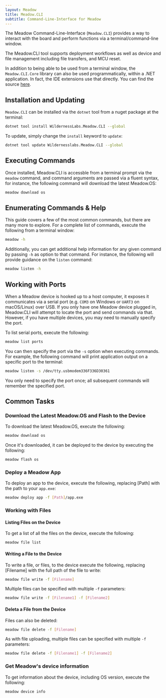 ```yaml
---
layout: Meadow
title: Meadow.CLI
subtitle: Command-Line-Interface for Meadow
---
```


The Meadow Command-Line-Interface (`Meadow.CLI`) provides a way to interact with the board and perform functions via a terminal/command-line window. 

The Meadow.CLI tool supports deployment workflows as well as device and file management including file transfers, and MCU reset.

In addition to being able to be used from a terminal window, the `Meadow.CLI.Core` library can also be used programmatically, within a .NET application. In fact, the IDE extensions use that directly. You can find the source [here](https://github.com/wildernesslabs/Meadow.CLI).

## Installation and Updating

`Meadow.CLI` can be installed via the `dotnet` tool from a nuget package at the terminal:

```bash
dotnet tool install WildernessLabs.Meadow.CLI --global
```

To update, simply change the `install` keyword to `update`:

```bash
dotnet tool update Wildernesslabs.Meadow.CLI --global
```

## Executing Commands

Once installed, Meadow.CLI is accessble from a terminal prompt via the `meadow` command, and command arguments are passed via a fluent syntax, for instance, the following command will download the latest Meadow.OS:

```bash
meadow download os
```

## Enumerating Commands & Help

This guide covers a few of the most common commands, but there are many more to explore. For a complete list of commands, execute the following from a terminal window:

```bash
meadow -h
```

Additionally, you can get additional help information for any given command by passing `-h` as option to that command. For instance, the following will provide guidance on the `listen` command:

```bash
meadow listen -h
```

## Working with Ports

When a Meadow device is hooked up to a host computer, it exposes it communicates via a serial port (e.g. `COM3` on Windows or `UART3` on macOS/Linux) over USB. If you only have one Meadow device plugged in, Meadow.CLI will attempt to locate the port and send commands via that. However, if you have multiple devices, you may need to manually specify the port.

To list serial ports, execute the following:

```bash
meadow list ports
```

You can then specify the port via the `-s` option when executing commands. For example, the following command will print application output on a specific port to the terminal:

```bash
meadow listen -s /dev/tty.usbmodem336F336D30361
```

You only need to specify the port once; all subsequent commands will remember the specified port.

## Common Tasks

### Download the Latest Meadow.OS and Flash to the Device

To download the latest Meadow.OS, execute the following:

```bash
meadow download os
```

Once it's downloaded, it can be deployed to the device by executing the following:

```bash
meadow flash os
```

### Deploy a Meadow App

To deploy an app to the device, execute the following, replacing [Path] with the path to your `app.exe`:

```bash
meadow deploy app -f [Path]/app.exe
```

### Working with Files

#### Listing Files on the Device

To get a list of all the files on the device, execute the following:

```bash
meadow file list
```

#### Writing a File to the Device

To write a file, or files, to the device execute the following, replacing [Filename] with the full path of the file to write:

```bash
meadow file write -f [Filename]
```

Multiple files can be specified with multiple `-f` parameters:

```bash
meadow file write -f [Filename1] -f [Filename2]
```

#### Deleta a File from the Device

Files can also be deleted:

```bash
meadow file delete -f [Filename]
```

As with file uploading, multiple files can be specified with multiple `-f` parameters:

```bash
meadow file delete -f [Filename1] -f [Filename2]
```


### Get Meadow's device information

To get information about the device, including OS version, execute the following:

```bash
meadow device info
```
